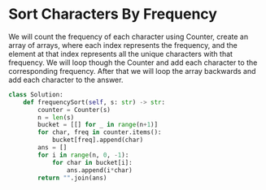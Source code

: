 # Sort Characters By Frequency
We will count the frequency of each character using Counter, create an array of arrays, where each index represents the frequency, and the element at that index represents all the unique characters with that frequency. We will loop though the Counter and add each character to the corresponding frequency. After that we will loop the array backwards and add each character to the answer.
```python
class Solution:
    def frequencySort(self, s: str) -> str:
        counter = Counter(s)
        n = len(s)
        bucket = [[] for _ in range(n+1)]
        for char, freq in counter.items():
            bucket[freq].append(char)
        ans = []
        for i in range(n, 0, -1):
            for char in bucket[i]:
                ans.append(i*char)
        return "".join(ans)
```
